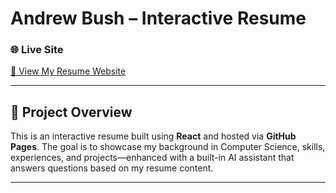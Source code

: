 # Andrew Bush – Interactive Resume

### 🌐 Live Site  
[🔗 View My Resume Website](https://about-2vm6xkogb-andrew-bushs-projects.vercel.app/)

---

## 🚀 Project Overview
This is an interactive resume built using **React** and hosted via **GitHub Pages**. The goal is to showcase my background in Computer Science, skills, experiences, and projects—enhanced with a built-in AI assistant that answers questions based on my resume content.

---